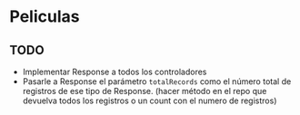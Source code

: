 # Peliculas

## TODO
- Implementar Response a todos los controladores
- Pasarle a Response el parámetro `totalRecords` como el número total de registros de ese tipo de Response. (hacer método en el repo que devuelva todos los registros o un count con el numero de registros)